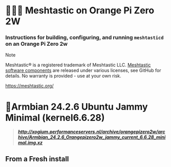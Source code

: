 # 📡🍊🥧 Meshtastic on Orange Pi Zero 2W
### Instructions for building, configuring, and running `meshtasticd` on an Orange Pi Zero 2w
> [!NOTE]
> Meshtastic® is a registered trademark of Meshtastic LLC. [Meshtastic software components](https://github.com/meshtastic) are released under various licenses, see GitHub for details. No warranty is provided - use at your own risk.  
>
> https://meshtastic.org/


# 🐧Armbian 24.2.6 Ubuntu Jammy Minimal (kernel6.6.28)
> ***http://xogium.performanceservers.nl/archive/orangepizero2w/archive/Armbian_24.2.6_Orangepizero2w_jammy_current_6.6.28_minimal.img.xz***
## From a Fresh install
